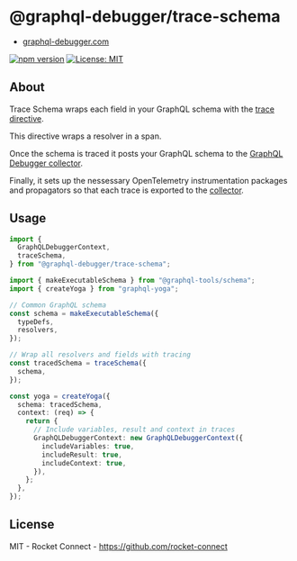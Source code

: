 # @graphql-debugger/trace-schema

- [graphql-debugger.com](http://www.graphql-debugger.com)

[![npm version](https://badge.fury.io/js/@graphql-debugger%2Ftrace-schema.svg)](https://badge.fury.io/js/@graphql-debugger%2Ftrace-schema) [![License: MIT](https://img.shields.io/badge/License-MIT-yellow.svg)](https://opensource.org/licenses/MIT)

## About

Trace Schema wraps each field in your GraphQL schema with the [trace directive](https://github.com/rocket-connect/graphql-otel).

This directive wraps a resolver in a span.

Once the schema is traced it posts your GraphQL schema to the [GraphQL Debugger collector](https://github.com/rocket-connect/graphql-debugger/tree/main/packages/collector-proxy).

Finally, it sets up the nessessary OpenTelemetry instrumentation packages and propagators so that each trace is exported to the [collector](https://github.com/rocket-connect/graphql-debugger/tree/main/packages/collector-proxy).

## Usage

```ts
import {
  GraphQLDebuggerContext,
  traceSchema,
} from "@graphql-debugger/trace-schema";

import { makeExecutableSchema } from "@graphql-tools/schema";
import { createYoga } from "graphql-yoga";

// Common GraphQL schema
const schema = makeExecutableSchema({
  typeDefs,
  resolvers,
});

// Wrap all resolvers and fields with tracing
const tracedSchema = traceSchema({
  schema,
});

const yoga = createYoga({
  schema: tracedSchema,
  context: (req) => {
    return {
      // Include variables, result and context in traces
      GraphQLDebuggerContext: new GraphQLDebuggerContext({
        includeVariables: true,
        includeResult: true,
        includeContext: true,
      }),
    };
  },
});
```

## License

MIT - Rocket Connect - https://github.com/rocket-connect
